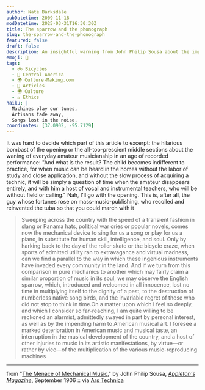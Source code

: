 ```yaml
---
author: Nate Barksdale
pubDatetime: 2009-11-18
modDatetime: 2025-03-31T16:30:30Z
title: The sparrow and the phonograph
slug: the-sparrow-and-the-phonograph
featured: false
draft: false
description: An insightful warning from John Philip Sousa about the impact of mechanical music on American musical artistry.
emoji: 🎼
tags:
  - 🚲 Bicycles
  - 🥑 Central America
  - 🌍 Culture-Making.com
  - 📖 Articles
  - 🌍 Culture
  - ⚖️ Ethics
haiku: |
  Machines play our tunes,  
  Artisans fade away,  
  Songs lost in the noise.
coordinates: [37.0902, -95.7129]
---
```


It was hard to decide which part of this article to excerpt: the hilarious bombast of the opening or the all-too-prescient middle sections about the waning of everyday amateur musicianship in an age of recorded performance: "And what is the result? The child becomes indifferent to practice, for when music can be heard in the homes without the labor of study and close application, and without the slow process of acquiring a technic, it will be simply a question of time when the amateur disappears entirely, and with him a host of vocal and instrumental teachers, who will be without field or calling." Nah, I'll go with the opening. This is, after all, the guy whose fortunes rose on mass-music-publishing, who recoiled and reinvented the tuba so that you could march with it

> Sweeping across the country with the speed of a transient fashion in slang or Panama hats, political war cries or popular novels, comes now the mechanical device to sing for us a song or play for us a piano, in substitute for human skill, intelligence, and soul. Only by harking back to the day of the roller skate or the bicycle craze, when sports of admitted utility ran to extravagance and virtual madness, can we find a parallel to the way in which these ingenious instruments have invaded every community in the land. And if we turn from this comparison in pure mechanics to another which may fairly claim a similar proportion of music in its soul, we may observe the English sparrow, which, introduced and welcomed in all innocence, lost no time in multiplying itself to the dignity of a pest, to the destruction of numberless native song birds, and the invariable regret of those who did not stop to think in time.On a matter upon which I feel so deeply, and which I consider so far-reaching, I am quite willing to be reckoned an alarmist, admittedly swayed in part by personal interest, as well as by the impending harm to American musical art. I foresee a marked deterioration in American music and musical taste, an interruption in the musical development of the country, and a host of other injuries to music in its artistic manifestations, by virtue—or rather by vice—of the multiplication of the various music-reproducing machines

---

from "[The Menace of Mechanical Music](http://books.google.com/books?pg=PA278&id=4ps8AAAAYAAJ&output=text)," by John Philip Sousa, [_Appleton's Magazine_](http://books.google.com/books?pg=PA278&id=4ps8AAAAYAAJ&output=text), September 1906 :: via [Ars Technica](http://arstechnica.com/tech-policy/news/2009/10/100-years-of-big-content-fearing-technologyin-its-own-words.ars)
